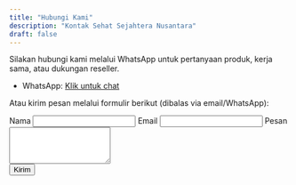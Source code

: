 ```yaml
---
title: "Hubungi Kami"
description: "Kontak Sehat Sejahtera Nusantara"
draft: false
---
```


Silakan hubungi kami melalui WhatsApp untuk pertanyaan produk, kerja sama, atau dukungan reseller.

- WhatsApp: [Klik untuk chat](https://wa.me/6281234567890)

Atau kirim pesan melalui formulir berikut (dibalas via email/WhatsApp):

<form name="contact" method="POST" data-netlify="true" class="not-prose grid grid-cols-1 sm:grid-cols-2 gap-4 max-w-2xl">
  <input type="hidden" name="form-name" value="contact" />
  <label class="flex flex-col">
    <span class="text-sm text-gray-700 mb-1">Nama</span>
    <input name="name" required class="border border-gray-300 rounded-md px-3 py-2" />
  </label>
  <label class="flex flex-col">
    <span class="text-sm text-gray-700 mb-1">Email</span>
    <input type="email" name="email" class="border border-gray-300 rounded-md px-3 py-2" />
  </label>
  <label class="flex flex-col sm:col-span-2">
    <span class="text-sm text-gray-700 mb-1">Pesan</span>
    <textarea name="message" rows="4" class="border border-gray-300 rounded-md px-3 py-2" required></textarea>
  </label>
  <div>
    <button class="rounded-md bg-green-600 hover:bg-green-500 text-white font-semibold px-4 py-2">Kirim</button>
  </div>
</form>